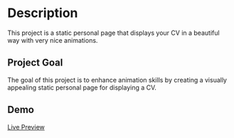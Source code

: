 # Description

This project is a static personal page that displays your CV in a beautiful way with very nice animations.

## Project Goal

The goal of this project is to enhance animation skills by creating a visually appealing static personal page for displaying a CV.

## Demo

[Live Preview](link_to_live_preview)
